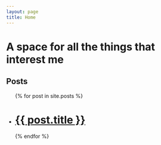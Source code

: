 ```yaml
---
layout: page
title: Home
---
```


# A space for all the things that interest me

## Posts

<ul class="postlist">
	{% for post in site.posts %}
	<li>
		<a href="{{ post.url | relative_url }}"><h1>{{ post.title }}</h1></a>
	</li>
	{% endfor %}
</ul>

